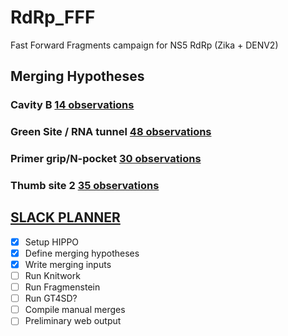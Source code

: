 # RdRp_FFF
Fast Forward Fragments campaign for NS5 RdRp (Zika + DENV2)

## Merging Hypotheses

### Cavity B [14 observations](https://fragalysis.diamond.ac.uk/viewer/react/projects/144/137)

### Green Site / RNA tunnel [48 observations](https://fragalysis.diamond.ac.uk/viewer/react/projects/140/133)

### Primer grip/N-pocket [30 observations](https://fragalysis.diamond.ac.uk/viewer/react/projects/141/134)

### Thumb site 2 [35 observations](https://fragalysis.diamond.ac.uk/viewer/react/projects/143/136)

## [SLACK PLANNER](https://xchem-workspace.slack.com/lists/T01MX6021AR/F07SNQ7N7QD)

- [x] Setup HIPPO
- [x] Define merging hypotheses
- [x] Write merging inputs
- [ ] Run Knitwork
- [ ] Run Fragmenstein
- [ ] Run GT4SD?
- [ ] Compile manual merges
- [ ] Preliminary web output
